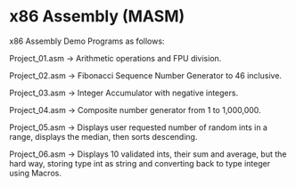 # x86 Assembly (MASM)
x86 Assembly Demo Programs as follows:

Project_01.asm -> Arithmetic operations and FPU division.

Project_02.asm -> Fibonacci Sequence Number Generator to 46 inclusive.

Project_03.asm -> Integer Accumulator with negative integers.

Project_04.asm -> Composite number generator from 1 to 1,000,000.

Project_05.asm -> Displays user requested number of random ints in a range, displays the median, then sorts descending.

Project_06.asm -> Displays 10 validated ints, their sum and average, but the hard way, storing type int as string and converting back to type integer using Macros.
